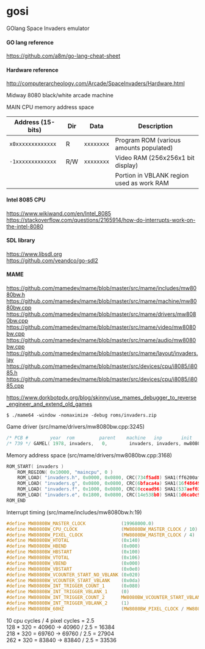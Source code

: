 # gosi

GOlang Space Invaders emulator


#### GO lang reference

https://github.com/a8m/go-lang-cheat-sheet


#### Hardware reference

http://computerarcheology.com/Arcade/SpaceInvaders/Hardware.html

Midway 8080 black/white arcade machine

MAIN CPU memory address space

| Address (15-bits)   | Dir | Data       | Description                               |
| ------------------- | --- | ---------- | ----------------------------------------- |
| `x0xxxxxxxxxxxxx`   | R   | `xxxxxxxx` | Program ROM (various amounts populated)   |
| `-1xxxxxxxxxxxxx`   | R/W | `xxxxxxxx` | Video RAM (256x256x1 bit display)         |
|                     |     |            | Portion in VBLANK region used as work RAM |


#### Intel 8085 CPU

https://www.wikiwand.com/en/Intel_8085  
https://stackoverflow.com/questions/2165914/how-do-interrupts-work-on-the-intel-8080  


#### SDL library

https://www.libsdl.org  
https://github.com/veandco/go-sdl2  


#### MAME

https://github.com/mamedev/mame/blob/master/src/mame/includes/mw8080bw.h  
https://github.com/mamedev/mame/blob/master/src/mame/machine/mw8080bw.cpp  
https://github.com/mamedev/mame/blob/master/src/mame/drivers/mw8080bw.cpp  
https://github.com/mamedev/mame/blob/master/src/mame/video/mw8080bw.cpp  
https://github.com/mamedev/mame/blob/master/src/mame/audio/mw8080bw.cpp  
https://github.com/mamedev/mame/blob/master/src/mame/layout/invaders.lay  
https://github.com/mamedev/mame/blob/master/src/devices/cpu/i8085/i8085.h  
https://github.com/mamedev/mame/blob/master/src/devices/cpu/i8085/i8085.cpp  

https://www.dorkbotpdx.org/blog/skinny/use_mames_debugger_to_reverse_engineer_and_extend_old_games

`$ ./mame64 -window -nomaximize -debug roms/invaders.zip`


Game driver (src/mame/drivers/mw8080bw.cpp:3245)

```c
/* PCB #        year  rom         parent    machine   inp       init              monitor,company,fullname,flags */
/* 739 */ GAMEL( 1978, invaders,   0,        invaders, invaders, mw8080bw_state, empty_init, ROT270, "Taito / Midway", "Space Invaders / Space Invaders M", MACHINE_SUPPORTS_SAVE, layout_invaders )
```


Memory address space (src/mame/drivers/mw8080bw.cpp:3168)

```c
ROM_START( invaders )
    ROM_REGION( 0x10000, "maincpu", 0 )
    ROM_LOAD( "invaders.h", 0x0000, 0x0800, CRC(734f5ad8) SHA1(ff6200af4c9110d8181249cbcef1a8a40fa40b7f) )
    ROM_LOAD( "invaders.g", 0x0800, 0x0800, CRC(6bfaca4a) SHA1(16f48649b531bdef8c2d1446c429b5f414524350) )
    ROM_LOAD( "invaders.f", 0x1000, 0x0800, CRC(0ccead96) SHA1(537aef03468f63c5b9e11dd61e253f7ae17d9743) )
    ROM_LOAD( "invaders.e", 0x1800, 0x0800, CRC(14e538b0) SHA1(1d6ca0c99f9df71e2990b610deb9d7da0125e2d8) )
ROM_END
```


Interrupt timing (src/mame/includes/mw8080bw.h:19)

```c
#define MW8080BW_MASTER_CLOCK             (19968000.0)
#define MW8080BW_CPU_CLOCK                (MW8080BW_MASTER_CLOCK / 10)
#define MW8080BW_PIXEL_CLOCK              (MW8080BW_MASTER_CLOCK / 4)
#define MW8080BW_HTOTAL                   (0x140)
#define MW8080BW_HBEND                    (0x000)
#define MW8080BW_HBSTART                  (0x100)
#define MW8080BW_VTOTAL                   (0x106)
#define MW8080BW_VBEND                    (0x000)
#define MW8080BW_VBSTART                  (0x0e0)
#define MW8080BW_VCOUNTER_START_NO_VBLANK (0x020)
#define MW8080BW_VCOUNTER_START_VBLANK    (0x0da)
#define MW8080BW_INT_TRIGGER_COUNT_1      (0x080)
#define MW8080BW_INT_TRIGGER_VBLANK_1     (0)
#define MW8080BW_INT_TRIGGER_COUNT_2      MW8080BW_VCOUNTER_START_VBLANK
#define MW8080BW_INT_TRIGGER_VBLANK_2     (1)
#define MW8080BW_60HZ                     (MW8080BW_PIXEL_CLOCK / MW8080BW_HTOTAL / MW8080BW_VTOTAL)
```

10 cpu cycles / 4 pixel cycles = 2.5  
128 \* 320 = 40960 -> 40960 / 2.5 = 16384  
218 \* 320 = 69760 -> 69760 / 2.5 = 27904  
262 \* 320 = 83840 -> 83840 / 2.5 = 33536  


